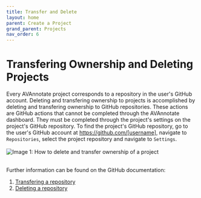 ```yaml
---
title: Transfer and Delete
layout: home
parent: Create a Project
grand_parent: Projects
nav_order: 6
---
```

# Transfering Ownership and Deleting Projects
Every AVAnnotate project corresponds to a repository in the user's GitHub account. Deleting and transfering ownership to projects is accomplished by deleting and transfering ownership to GitHub repositories. These actions are GitHub actions that cannot be completed through the AVAnnotate dashboard. They must be completed through the project's settings on the project's GitHub repository. To find the project's GitHub repository, go to the user's GitHub account at https://github.com/[username], navigate to `Repositories`, select the project repository and navigate to `Settings`. 
<br><br>
![Image 1: How to delete and transfer ownership of a project](../../assets/transferdeleteimage1.png) 
<br><br>

Further information can be found on the GitHub documentation:
1. [Transfering a repository](https://docs.github.com/en/repositories/creating-and-managing-repositories/transferring-a-repository)
2. [Deleting a repository](https://docs.github.com/en/repositories/creating-and-managing-repositories/deleting-a-repository) 

